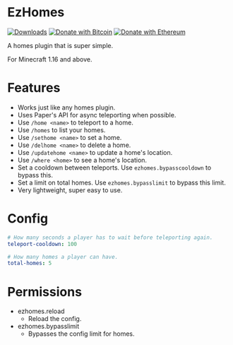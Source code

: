 # EzHomes
[![Downloads](https://img.shields.io/github/downloads/hyperdefined/EzHomes/total?logo=github)](https://github.com/hyperdefined/EzHomes/releases) [![Donate with Bitcoin](https://en.cryptobadges.io/badge/micro/1F29aNKQzci3ga5LDcHHawYzFPXvELTFoL)](https://en.cryptobadges.io/donate/1F29aNKQzci3ga5LDcHHawYzFPXvELTFoL) [![Donate with Ethereum](https://en.cryptobadges.io/badge/micro/0x0f58B66993a315dbCc102b4276298B5Ff8895F41)](https://en.cryptobadges.io/donate/0x0f58B66993a315dbCc102b4276298B5Ff8895F41)

A homes plugin that is super simple.

For Minecraft 1.16 and above.

# Features
- Works just like any homes plugin.
- Uses Paper's API for async teleporting when possible.
- Use `/home <name>` to teleport to a home.
- Use `/homes` to list your homes.
- Use `/sethome <name>` to set a home.
- Use `/delhome <name>` to delete a home.
- Use `/updatehome <name>` to update a home's location.
- Use `/where <home>` to see a home's location.
- Set a cooldown between teleports. Use `ezhomes.bypasscooldown` to bypass this.
- Set a limit on total homes. Use `ezhomes.bypasslimit` to bypass this limit.
- Very lightweight, super easy to use.

# Config
```yaml
# How many seconds a player has to wait before teleporting again.
teleport-cooldown: 100

# How many homes a player can have.
total-homes: 5
```

# Permissions
- ezhomes.reload
    - Reload the config.
- ezhomes.bypasslimit
    - Bypasses the config limit for homes.
